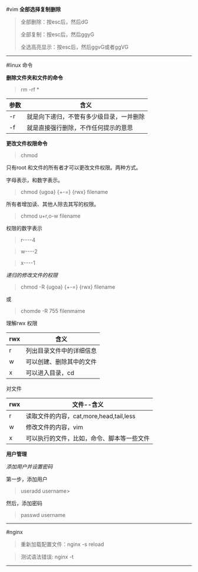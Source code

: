 #vim
**全部选择复制删除**
>全部删除：按esc后，然后dG
>
>全部复制：按esc后，然后ggyG
>
>全选高亮显示：按esc后，然后ggvG或者ggVG

****

#linux 命令

**删除文件夹和文件的命令**

>rm -rf *

参数 | 含义
---|---
-r | 就是向下递归，不管有多少级目录，一并删除
-f | 就是直接强行删除，不作任何提示的意思



**更改文件权限命令**

>chmod 

只有root 和文件的所有者才可以更改文件权限。两种方式。

字母表示，和数字表示。

>chmod {ugoa} {+-=} {rwx} filename


所有者增加读、其他人除去其写的权限。

>chmod u+r,o-w filename

权限的数字表示



>r----4



>w----2



>x----1



*递归的修改文件的权限*

>chmod -R {ugoa} {+-=} {rwx} filename

或
>chomde -R 755 filenmame

理解rwx 权限

|rwx|含义
------------ | -------------
|r|列出目录文件中的详细信息
|w|可以创建、删除其中的文件
|x|可以进入目录，cd

对文件



|rwx|文件--含义|
------------ | -------------
|r|读取文件的内容，cat,more,head,tail,less
|w|修改文件的内容，vim
|x|可以执行的文件，比如，命令、脚本等一些文件





**用户管理**



*添加用户并设置密码*

第一步，添加用户

>useradd username>

然后，添加密码
>passwd username


****

#nginx

>重新加载配置文件：nginx -s reload

>测试语法错误:   nginx -t



****

